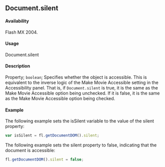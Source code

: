 ## Document.silent

#### Availability

Flash MX 2004.

#### Usage

Document.silent

#### Description

Property; `boolean`; Specifies whether the object is accessible. This is equivalent to the inverse logic of the Make Movie Accessible setting in the Accessibility panel. That is, if `Document.silent` is true, it is the same as the Make Movie Accessible option being unchecked. If it is false, it is the same as the Make Movie Accessible option being checked.

#### Example

The following example sets the isSilent variable to the value of the silent property:

```javascript
var isSilent = fl.getDocumentDOM().silent;
```

The following example sets the silent property to false, indicating that the document is accessible:

```javascript
fl.getDocumentDOM().silent = false;
```
